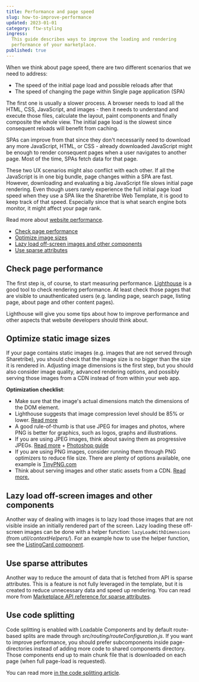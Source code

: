 ```yaml
---
title: Performance and page speed
slug: how-to-improve-performance
updated: 2023-01-01
category: ftw-styling
ingress:
  This guide describes ways to improve the loading and rendering
  performance of your marketplace.
published: true
---
```


When we think about page speed, there are two different scenarios that
we need to address:

- The speed of the initial page load and possible reloads after that
- The speed of changing the page within Single page application (SPA)

The first one is usually a slower process. A browser needs to load all
the HTML, CSS, JavaScript, and images - then it needs to understand and
execute those files, calculate the layout, paint components and finally
composite the whole view. The initial page load is the slowest since
consequent reloads will benefit from caching.

SPAs can improve from that since they don't necessarily need to download
any more JavaScript, HTML, or CSS - already downloaded JavaScript might
be enough to render consequent pages when a user navigates to another
page. Most of the time, SPAs fetch data for that page.

These two UX scenarios might also conflict with each other. If all the
JavaScript is in one big bundle, page changes within a SPA are fast.
However, downloading and evaluating a big JavaScript file slows initial
page rendering. Even though users rarely experience the full initial
page load speed when they use a SPA like the Sharetribe Web Template, it
is good to keep track of that speed. Especially since that is what
search engine bots monitor, it might affect your page rank.

Read more about
[website performance](https://developers.google.com/web/fundamentals/performance/why-performance-matters/).

- [Check page performance](#check-page-performance)
- [Optimize image sizes](#optimize-image-sizes)
- [Lazy load off-screen images and other components](#lazy-load-off-screen-images-and-other-components)
- [Use sparse attributes](#use-sparse-attributes)

## Check page performance

The first step is, of course, to start measuring performance.
[Lighthouse](https://developers.google.com/web/tools/lighthouse/) is a
good tool to check rendering performance. At least check those pages
that are visible to unauthenticated users (e.g. landing page, search
page, listing page, about page and other content pages).

Lighthouse will give you some tips about how to improve performance and
other aspects that website developers should think about.

## Optimize static image sizes

If your page contains static images (e.g. images that are not served
through Sharetribe), you should check that the image size is no bigger
than the size it is rendered in. Adjusting image dimensions is the first
step, but you should also consider image quality, advanced rendering
options, and possibly serving those images from a CDN instead of from
within your web app.

**Optimization checklist**:

- Make sure that the image's actual dimensions match the dimensions of
  the DOM element.
- Lighthouse suggests that image compression level should be 85% or
  lower. [Read more](https://web.dev/uses-optimized-images/)
- A good rule-of-thumb is that use JPEG for images and photos, where PNG
  is better for graphics, such as logos, graphs and illustrations.
- If you are using JPEG images, think about saving them as progressive
  JPEGs.
  [Read more](https://cloudinary.com/blog/progressive_jpegs_and_green_martians) +
  [Photoshop guide](https://helpx.adobe.com/photoshop-elements/using/optimizing-images-jpeg-format.html)
- If you are using PNG images, consider running them through PNG
  optimizers to reduce file size. There are plenty of options available,
  one example is [TinyPNG.com](https://tinypng.com)
- Think about serving images and other static assets from a CDN.
  [Read more.](https://www.smashingmagazine.com/2017/04/content-delivery-network-optimize-images/)

## Lazy load off-screen images and other components

Another way of dealing with images is to lazy load those images that are
not visible inside an initially rendered part of the screen. Lazy
loading these off-screen images can be done with a helper function:
`lazyLoadWithDimensions` (from _util/contextHelpers/_). For an example
how to use the helper function, see the
[ListingCard component](https://github.com/sharetribe/ftw-x/blob/main/src/components/ListingCard/ListingCard.js#L41).

## Use sparse attributes

Another way to reduce the amount of data that is fetched from API is
sparse attributes. This is a feature is not fully leveraged in the
template, but it is created to reduce unnecessary data and speed up
rendering. You can read more from
[Marketplace API reference for sparse attributes](https://www.sharetribe.com/api-reference/#sparse-attributes).

## Use code splitting

Code splitting is enabled with Loadable Components and by default
route-based splits are made through _src/routing/routeConfiguration.js_.
If you want to improve performance, you should prefer subcomponents
inside page-directories instead of adding more code to shared components
directory. Those components end up to main chunk file that is downloaded
on each page (when full page-load is requested).

You can read more
[in the code splitting article](/ftw/how-code-splitting-works-in-ftw/).

